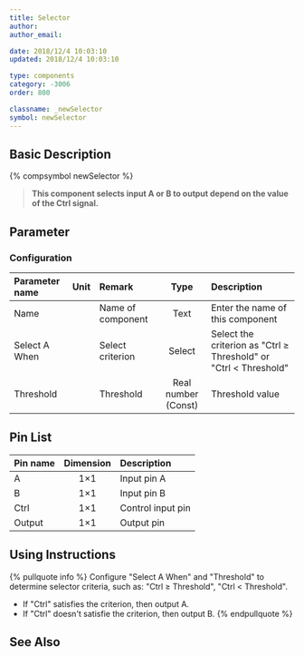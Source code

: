 ```yaml
---
title: Selector
author: 
author_email:

date: 2018/12/4 10:03:10
updated: 2018/12/4 10:03:10

type: components
category: -3006
order: 800

classname: _newSelector
symbol: newSelector
---
```

## Basic Description
{% compsymbol newSelector %}

> **This component selects input A or B to output depend on the value of the Ctrl signal.**

## Parameter
### Configuration
| Parameter name | Unit | Remark | Type | Description |
| :--- | :--- | :--- | :--: | :--- |
| Name |  | Name of component | Text | Enter the name of this component |
| Select A When |  | Select criterion | Select | Select the criterion as "Ctrl ≥ Threshold" or "Ctrl < Threshold" |
| Threshold |  | Threshold | Real number (Const) | Threshold value |


## Pin List

| Pin name | Dimension | Description |
| :--- | :--:  | :--- |
| A | 1×1 | Input pin A |
| B | 1×1 | Input pin B |
| Ctrl | 1×1 | Control input pin |
| Output | 1×1 | Output pin |

## Using Instructions

{% pullquote info %}
Configure "Select A When" and "Threshold" to determine selector criteria, such as: "Ctrl ≥ Threshold", "Ctrl < Threshold".
+ If "Ctrl" satisfies the criterion, then output A.
+ If "Ctrl" doesn't satisfie the criterion, then output B.
{% endpullquote %}


## See Also


